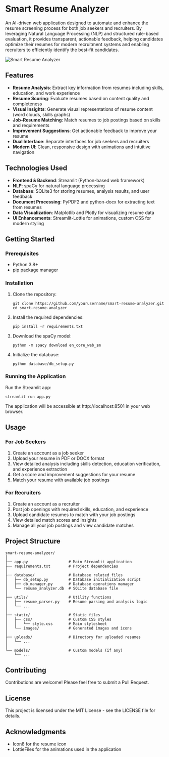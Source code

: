# Smart Resume Analyzer

An AI-driven web application designed to automate and enhance the resume screening process for both job seekers and recruiters. By leveraging Natural Language Processing (NLP) and structured rule-based evaluation, it provides transparent, actionable feedback, helping candidates optimize their resumes for modern recruitment systems and enabling recruiters to efficiently identify the best-fit candidates.

![Smart Resume Analyzer](https://img.icons8.com/fluency/96/000000/resume.png)

## Features

- **Resume Analysis**: Extract key information from resumes including skills, education, and work experience
- **Resume Scoring**: Evaluate resumes based on content quality and completeness
- **Visual Insights**: Generate visual representations of resume content (word clouds, skills graphs)
- **Job-Resume Matching**: Match resumes to job postings based on skills and requirements
- **Improvement Suggestions**: Get actionable feedback to improve your resume
- **Dual Interface**: Separate interfaces for job seekers and recruiters
- **Modern UI**: Clean, responsive design with animations and intuitive navigation

## Technologies Used

- **Frontend & Backend**: Streamlit (Python-based web framework)
- **NLP**: spaCy for natural language processing
- **Database**: SQLite3 for storing resumes, analysis results, and user feedback
- **Document Processing**: PyPDF2 and python-docx for extracting text from resumes
- **Data Visualization**: Matplotlib and Plotly for visualizing resume data
- **UI Enhancements**: Streamlit-Lottie for animations, custom CSS for modern styling

## Getting Started

### Prerequisites

- Python 3.8+
- pip package manager

### Installation

1. Clone the repository:
   ```
   git clone https://github.com/yourusername/smart-resume-analyzer.git
   cd smart-resume-analyzer
   ```

2. Install the required dependencies:
   ```
   pip install -r requirements.txt
   ```

3. Download the spaCy model:
   ```
   python -m spacy download en_core_web_sm
   ```

4. Initialize the database:
   ```
   python database/db_setup.py
   ```

### Running the Application

Run the Streamlit app:
```
streamlit run app.py
```

The application will be accessible at http://localhost:8501 in your web browser.

## Usage

### For Job Seekers

1. Create an account as a job seeker
2. Upload your resume in PDF or DOCX format
3. View detailed analysis including skills detection, education verification, and experience extraction
4. Get a score and improvement suggestions for your resume
5. Match your resume with available job postings

### For Recruiters

1. Create an account as a recruiter
2. Post job openings with required skills, education, and experience
3. Upload candidate resumes to match with your job postings
4. View detailed match scores and insights
5. Manage all your job postings and view candidate matches

## Project Structure

```
smart-resume-analyzer/
│
├── app.py                  # Main Streamlit application
├── requirements.txt        # Project dependencies
│
├── database/               # Database related files
│   ├── db_setup.py         # Database initialization script
│   ├── db_manager.py       # Database operations manager
│   └── resume_analyzer.db  # SQLite database file
│
├── utils/                  # Utility functions
│   ├── resume_parser.py    # Resume parsing and analysis logic
│   └── ...
│
├── static/                 # Static files
│   ├── css/                # Custom CSS styles
│   │   └── style.css       # Main stylesheet
│   └── images/             # Generated images and icons
│
├── uploads/                # Directory for uploaded resumes
│   └── ...
│
└── models/                 # Custom models (if any)
    └── ...
```

## Contributing

Contributions are welcome! Please feel free to submit a Pull Request.

## License

This project is licensed under the MIT License - see the LICENSE file for details.

## Acknowledgments

- Icon8 for the resume icon
- LottieFiles for the animations used in the application
